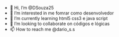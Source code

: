 - 👋 Hi, I’m @DSouza25
- 👀 I’m interested in me fomrar como desenvolvedor
- 🌱 I’m currently learning  html5  css3 e java script
- 💞️ I’m looking to collaborate on  códigos e lógicas
- 📫 How to reach me  @dario_s.s

<!---
DSouza25/DSouza25 is a ✨ special ✨ repository because its `README.md` (this file) appears on your GitHub profile.
You can click the Preview link to take a look at your changes.
--->

